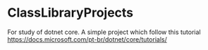 # ClassLibraryProjects
For study of dotnet core. A simple project which follow this tutorial https://docs.microsoft.com/pt-br/dotnet/core/tutorials/
